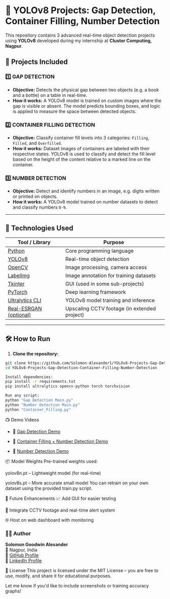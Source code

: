 # 🚀 YOLOv8 Projects: Gap Detection, Container Filling, Number Detection

This repository contains 3 advanced real-time object detection projects using **YOLOv8** developed during my internship at **Clustor Computing, Nagpur**.

## 📁 Projects Included

### 1️⃣ GAP DETECTION
- **Objective:** Detects the physical gap between two objects (e.g. a book and a bottle) on a table in real-time.
- **How it works:** A YOLOv8 model is trained on custom images where the gap is visible or absent. The model predicts bounding boxes, and logic is applied to measure the space between detected objects.

### 2️⃣ CONTAINER FILLING DETECTION
- **Objective:** Classify container fill levels into 3 categories: `Filling`, `Filled`, and `Overfilled`.
- **How it works:** Dataset images of containers are labeled with their respective states. YOLOv8 is used to classify and detect the fill level based on the height of the content relative to a marked line on the container.

### 3️⃣ NUMBER DETECTION
- **Objective:** Detect and identify numbers in an image, e.g. digits written or printed on objects.
- **How it works:** A YOLOv8 model trained on number datasets to detect and classify numbers `0-9`.

---

## 🧠 Technologies Used

| Tool / Library | Purpose |
|----------------|---------|
| [Python](https://www.python.org/) | Core programming language |
| [YOLOv8](https://github.com/ultralytics/ultralytics) | Real-time object detection |
| [OpenCV](https://opencv.org/) | Image processing, camera access |
| [LabelImg](https://github.com/tzutalin/labelImg) | Image annotation for training datasets |
| [Tkinter](https://docs.python.org/3/library/tkinter.html) | GUI (used in some sub-projects) |
| [PyTorch](https://pytorch.org/) | Deep learning framework |
| [Ultralytics CLI](https://docs.ultralytics.com/) | YOLOv8 model training and inference |
| [Real-ESRGAN (optional)](https://github.com/xinntao/Real-ESRGAN) | Upscaling CCTV footage (in extended project) |

---


## 🛠️ How to Run

1. **Clone the repository:**

```bash
git clone https://github.com/Solomon-Alexander1/YOLOv8-Projects-Gap-Detection-Container-Filling-Number-Detection.git
cd YOLOv8-Projects-Gap-Detection-Container-Filling-Number-Detection

Install dependencies:
pip install -r requirements.txt
pip install ultralytics opencv-python torch torchvision

Run any script:
python "Gap Detection Main.py"
python "Number Detection Main.py"
python "Container_Filling.py"
```
📺 Demo Videos

- 🔗 [Gap Detection Demo](https://github.com/Solomon-Alexander1/YOLOv8-Projects-Gap-Detection-Container-Filling-Number-Detection-/blob/master/Gap_No_Gap_Detection_Video.mp4)

- 🔗 [Container Filling + Number Detection Demo](https://github.com/Solomon-Alexander1/YOLOv8-Projects-Gap-Detection-Container-Filling-Number-Detection-/blob/master/Container_Filling_Video.mp4)

- 🔗 [Number Detection Demo](https://github.com/Solomon-Alexander1/YOLOv8-Projects-Gap-Detection-Container-Filling-Number-Detection-/blob/master/Number_Detection_Video.mkv)


📦 Model Weights
Pre-trained weights used:

yolov8n.pt – Lightweight model (for real-time)

yolov8s.pt – More accurate small model
You can retrain on your own dataset using the provided train.py script.

📌 Future Enhancements
📈 Add GUI for easier testing

🧠 Integrate CCTV footage and real-time alert system

🌐 Host on web dashboard with monitoring

### 🙋‍♂️ Author

**Solomon Goodwin Alexander**  
📍 Nagpur, India  
🔗 [GitHub Profile](https://github.com/Solomon-Alexander1)  
🔗 [LinkedIn Profile](https://www.linkedin.com/in/solomon-alexander-184733170/)

📜 License
This project is licensed under the MIT License – you are free to use, modify, and share it for educational purposes.


Let me know if you'd like to include screenshots or training accuracy graphs!
